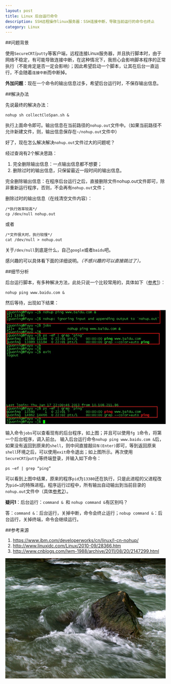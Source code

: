 ```yaml
---
layout: post
title: Linux 后台运行命令
description: SSH远程操作linux服务器：SSH连接中断，导致当前运行的命令也终止
category: Linux
---
```


##问题背景

使用`SecureCRT`/`putty`等客户端，远程连接Linux服务器，并且执行脚本时，由于网络不稳定，有可能导致连接中断，在这种情况下，我担心会影响脚本程序的正常执行（不能肯定是否一定会影响）；因此希望启动一个脚本，让其在后台一直运行，不会随着`连接中断`而中断掉。

__外加问题__：现在一个命令的输出信息过多，希望后台运行时，不保存输出信息。

##解决办法

先说最终的解决办法：

	nohup sh collectCloSpan.sh &

执行上面命令即可。输出信息在当前路径的`nohup.out`文件中。（如果当前路径不允许新建文件，则，输出信息保存在`~/nohup.out`文件中）

好了，现在怎么解决解决`nohup.out`文件过大的问题呢？

经过查询有2个解决思路：

1. 完全删除输出信息：一点输出信息都不想要；
2. 删除过时的输出信息，只保留最近一段时间的输出信息。

完全删除输出信息：在程序后台运行之后，直接删除文件nohup.out文件即可，除非重新运行程序，否则，不会再有`nohup.out`文件；

删除过时的输出信息（在线清空文件内容）：

	/*执行效率较高*/
	cp /dev/null nohup.out

或者
	
	/*文件很大时，执行较慢*/
	cat /dev/null > nohup.out

关于`/dev/null`到底是什么，自己`google`或者`baidu`吧。

感兴趣的可以具体看下面的详细说明。*（不感兴趣的可以直接跳过了）。*

##细节分析

后台运行脚本，有多种解决方法，此处只说一个比较常用的，具体如下（[参考1](https://www.ibm.com/developerworks/cn/linux/l-cn-nohup/)）：

	nohup ping www.baidu.com &

然后等待，出现如下结果：

![LINUX后台运行命令nohup测试](/images/linux-cmd-run-in-background/linux-cmd-run-in-background.jpg)


输入命令`jobs`可以查看现有的后台程序，如上图；并且可以使用`fg 1`命令，将第一个后台程序，调入前台。
输入后台运行命令`nohup ping www.baidu.com &`后，如果没有返回到原来的`shell`，则中间直接敲`回车(Enter)`即可，等到返回原来`shell`环境之后，可以使用`exit`命令退出；如上图所示。再次使用`SecureCRT`/`putty`等终端登录，并输入如下命令：

	ps –ef | grep “ping”

可以看到上图中结果，原来的程序`pid`为`13380`还在执行，只是此进程的父进程改为`pid=1`的特殊进程。程序运行过程中，所有输出自动输出到当前目录的`nohup.out`文件中（具体[参考2](http://www.linuxidc.com/Linux/2010-09/28366.htm)）。

__疑问1__：后台运行：`command & `和 `nohup command &`有区别吗？

答：`command &`：后台运行，关掉中断，命令会终止运行；`nobup command &`：后台运行，关掉终端，命令会继续运行。

##参考来源

1. <https://www.ibm.com/developerworks/cn/linux/l-cn-nohup/>
2. <http://www.linuxidc.com/Linux/2010-09/28366.htm>
3. <http://www.cnblogs.com/lwm-1988/archive/2011/08/20/2147299.html>

![scene](/images/linux-cmd-run-in-background/scene-background.jpg)

[NingG]:    http://ningg.github.com  "NingG"
